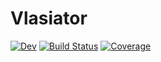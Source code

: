 # Vlasiator

[![Dev](https://img.shields.io/badge/docs-dev-blue.svg)](https://henry2004y.github.io/Vlasiator.jl/dev)
[![Build Status](https://travis-ci.com/henry2004y/Vlasiator.jl.svg?branch=master)](https://travis-ci.com/henry2004y/Vlasiator.jl)
[![Coverage](https://codecov.io/gh/henry2004y/Vlasiator.jl/branch/master/graph/badge.svg)](https://codecov.io/gh/henry2004y/Vlasiator.jl)
